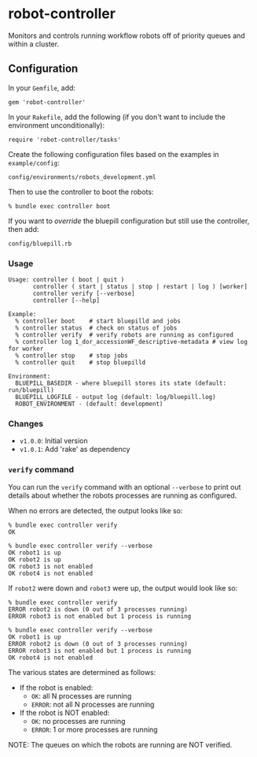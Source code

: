 robot-controller
================

Monitors and controls running workflow robots off of priority queues and within a cluster.

## Configuration

In your `Gemfile`, add:

    gem 'robot-controller'

In your `Rakefile`, add the following (if you don't want to include the environment unconditionally):

    require 'robot-controller/tasks'
    
Create the following configuration files based on the examples in `example/config`:

    config/environments/robots_development.yml
    
Then to use the controller to boot the robots:

    % bundle exec controller boot
    
If you want to *override* the bluepill configuration but still use the 
controller, then add:

    config/bluepill.rb

### Usage

    Usage: controller ( boot | quit )
           controller ( start | status | stop | restart | log ) [worker]
           controller verify [--verbose]
           controller [--help]

    Example:
      % controller boot    # start bluepilld and jobs
      % controller status  # check on status of jobs
      % controller verify  # verify robots are running as configured
      % controller log 1_dor_accessionWF_descriptive-metadata # view log for worker 
      % controller stop    # stop jobs
      % controller quit    # stop bluepilld
  
    Environment:
      BLUEPILL_BASEDIR - where bluepill stores its state (default: run/bluepill)
      BLUEPILL_LOGFILE - output log (default: log/bluepill.log)
      ROBOT_ENVIRONMENT - (default: development)

### Changes

* `v1.0.0`: Initial version
* `v1.0.1`: Add 'rake' as dependency

### `verify` command

You can run the `verify` command with an optional `--verbose` to print out
details about whether the robots processes are running as configured.

When no errors are detected, the output looks like so:

    % bundle exec controller verify
    OK

    % bundle exec controller verify --verbose
    OK robot1 is up
    OK robot2 is up
    OK robot3 is not enabled
    OK robot4 is not enabled

If `robot2` were down and `robot3` were up, the output would look like so:

    % bundle exec controller verify
    ERROR robot2 is down (0 out of 3 processes running)
    ERROR robot3 is not enabled but 1 process is running

    % bundle exec controller verify --verbose
    OK robot1 is up
    ERROR robot2 is down (0 out of 3 processes running)
    ERROR robot3 is not enabled but 1 process is running
    OK robot4 is not enabled

The various states are determined as follows:

- If the robot is enabled:
  - `OK`: all N processes are running
  - `ERROR`: not all N processes are running
- If the robot is NOT enabled:
  - `OK`: no processes are running
  - `ERROR`: 1 or more processes are running

NOTE: The queues on which the robots are running are NOT verified.